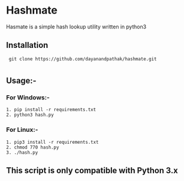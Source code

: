 # Hashmate

Hasmate is a simple hash lookup utility written in python3

## Installation
```
 git clone https://github.com/dayanandpathak/hashmate.git
```
# 

## Usage:-

### For Windows:-

``` 
1. pip install -r requirements.txt
2. python3 hash.py
```

### For Linux:-

```
1. pip3 install -r requirements.txt
2. chmod 770 hash.py
3. ./hash.py
```
## This script is only compatible with Python 3.x
